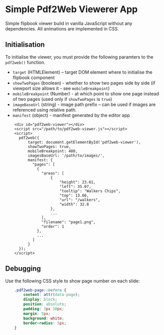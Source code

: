 # Simple Pdf2Web Viewerer App

Simple flipbook viewer build in vanilla JavaScript without any dependencies. All animations are implemented in CSS.

## Initialisation

To initialise the viewer, you must provide the following paramters to the `pdf2web()` function.

- `target` (HTMLElement) – target DOM element where to initialise the flipbook component
- `showTwoPages` (boolean) - whether to show two pages side by side (if viewport size allows it - see `mobileBreakpoint`)
- `mobileBreakpoint` (Number) - at which point to show one page instead of two pages (used only if `showTwoPages` is `true`)
- `imageBaseUrl` (string) - image path prefix – can be used if images are referenced using relative path.
- `manifest` (object) - manifest generated by the editor app

```
    <div id="pdf2web-viewer"></div>
    <script src="/path/to/pdf2web-viewer.js"></script>
    <script>
      pdf2web({
          target: document.getElementById('pdf2web-viewer'),
          showTwoPages: true,
          mobileBreakpoint: 480,
          imagesBaseUrl: '/path/to/images/',
          manifest: {
            "pages": [
              {
                "areas": [
                    {
                        "height": 23.61,
                        "left": 35.07,
                        "tooltip": "Walkers Chips",
                        "top": 13.66,
                        "url": "/walkers",
                        "width": 32.8
                    },
                    ...
                ],
                "filename": "page1.png",
                "order": 1
              },
              ...
            ]
          }
      });
    </script>
```

## Debugging

Use the following CSS style to show page number on each slide:

````css
    .pdf2web-page::before {
        content: attr(data-page);
        display: block;
        position: absolute;
        padding: 3px 10px;
        margin: 5px;
        background: white;
        border-radius: 5px;
    }
````
